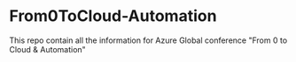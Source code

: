 # From0ToCloud-Automation
This repo contain all the information for Azure Global conference "From 0 to Cloud &amp; Automation"
